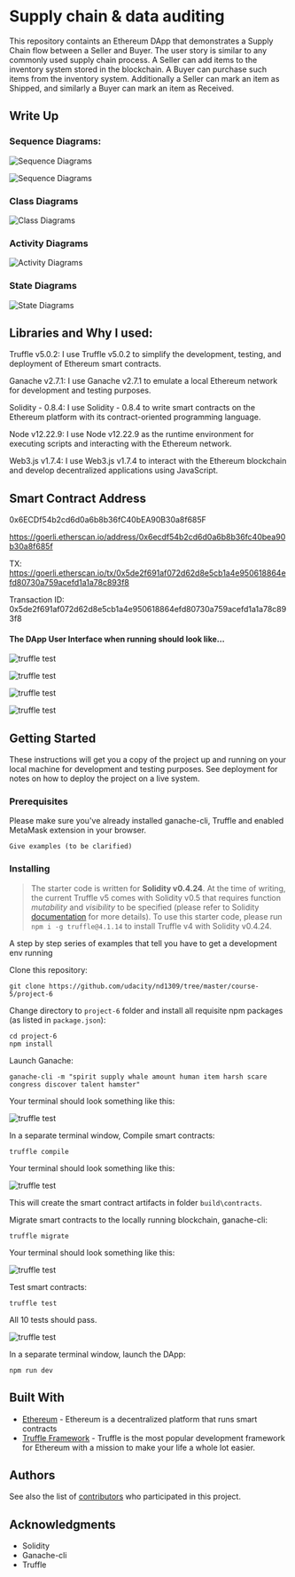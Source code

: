 # Supply chain & data auditing

This repository containts an Ethereum DApp that demonstrates a Supply Chain flow between a Seller and Buyer. The user story is similar to any commonly used supply chain process. A Seller can add items to the inventory system stored in the blockchain. A Buyer can purchase such items from the inventory system. Additionally a Seller can mark an item as Shipped, and similarly a Buyer can mark an item as Received.

## Write Up

### Sequence Diagrams:

![Sequence Diagrams](images/sequence_diagram.PNG)

![Sequence Diagrams](images/sequence_diagram_2.PNG)

### Class Diagrams

![Class Diagrams](images/class_diagram.PNG)

### Activity Diagrams

![Activity Diagrams](images/activity_diagram.PNG)

### State Diagrams

![State Diagrams](images/state_diagram.PNG)

## Libraries and Why I used:

Truffle v5.0.2: I use Truffle v5.0.2 to simplify the development, testing, and deployment of Ethereum smart contracts.

Ganache v2.7.1: I use Ganache v2.7.1 to emulate a local Ethereum network for development and testing purposes.

Solidity - 0.8.4: I use Solidity - 0.8.4 to write smart contracts on the Ethereum platform with its contract-oriented programming language.

Node v12.22.9: I use Node v12.22.9 as the runtime environment for executing scripts and interacting with the Ethereum network.

Web3.js v1.7.4: I use Web3.js v1.7.4 to interact with the Ethereum blockchain and develop decentralized applications using JavaScript.

## Smart Contract Address

0x6ECDf54b2cd6d0a6b8b36fC40bEA90B30a8f685F

https://goerli.etherscan.io/address/0x6ecdf54b2cd6d0a6b8b36fc40bea90b30a8f685f

TX: https://goerli.etherscan.io/tx/0x5de2f691af072d62d8e5cb1a4e950618864efd80730a759acefd1a1a78c893f8

Transaction ID: 0x5de2f691af072d62d8e5cb1a4e950618864efd80730a759acefd1a1a78c893f8


#### The DApp User Interface when running should look like...

![truffle test](images/ftc_product_overview.png)

![truffle test](images/ftc_farm_details.png)

![truffle test](images/ftc_product_details.png)

![truffle test](images/ftc_transaction_history.png)


## Getting Started

These instructions will get you a copy of the project up and running on your local machine for development and testing purposes. See deployment for notes on how to deploy the project on a live system.

### Prerequisites

Please make sure you've already installed ganache-cli, Truffle and enabled MetaMask extension in your browser.

```
Give examples (to be clarified)
```

### Installing

> The starter code is written for **Solidity v0.4.24**. At the time of writing, the current Truffle v5 comes with Solidity v0.5 that requires function *mutability* and *visibility* to be specified (please refer to Solidity [documentation](https://docs.soliditylang.org/en/v0.5.0/050-breaking-changes.html) for more details). To use this starter code, please run `npm i -g truffle@4.1.14` to install Truffle v4 with Solidity v0.4.24. 

A step by step series of examples that tell you have to get a development env running

Clone this repository:

```
git clone https://github.com/udacity/nd1309/tree/master/course-5/project-6
```

Change directory to ```project-6``` folder and install all requisite npm packages (as listed in ```package.json```):

```
cd project-6
npm install
```

Launch Ganache:

```
ganache-cli -m "spirit supply whale amount human item harsh scare congress discover talent hamster"
```

Your terminal should look something like this:

![truffle test](images/ganache-cli.png)

In a separate terminal window, Compile smart contracts:

```
truffle compile
```

Your terminal should look something like this:

![truffle test](images/truffle_compile.png)

This will create the smart contract artifacts in folder ```build\contracts```.

Migrate smart contracts to the locally running blockchain, ganache-cli:

```
truffle migrate
```

Your terminal should look something like this:

![truffle test](images/truffle_migrate.png)

Test smart contracts:

```
truffle test
```

All 10 tests should pass.

![truffle test](images/truffle_test.png)

In a separate terminal window, launch the DApp:

```
npm run dev
```

## Built With

* [Ethereum](https://www.ethereum.org/) - Ethereum is a decentralized platform that runs smart contracts
* [Truffle Framework](http://truffleframework.com/) - Truffle is the most popular development framework for Ethereum with a mission to make your life a whole lot easier.


## Authors

See also the list of [contributors](https://github.com/your/project/contributors.md) who participated in this project.

## Acknowledgments

* Solidity
* Ganache-cli
* Truffle

